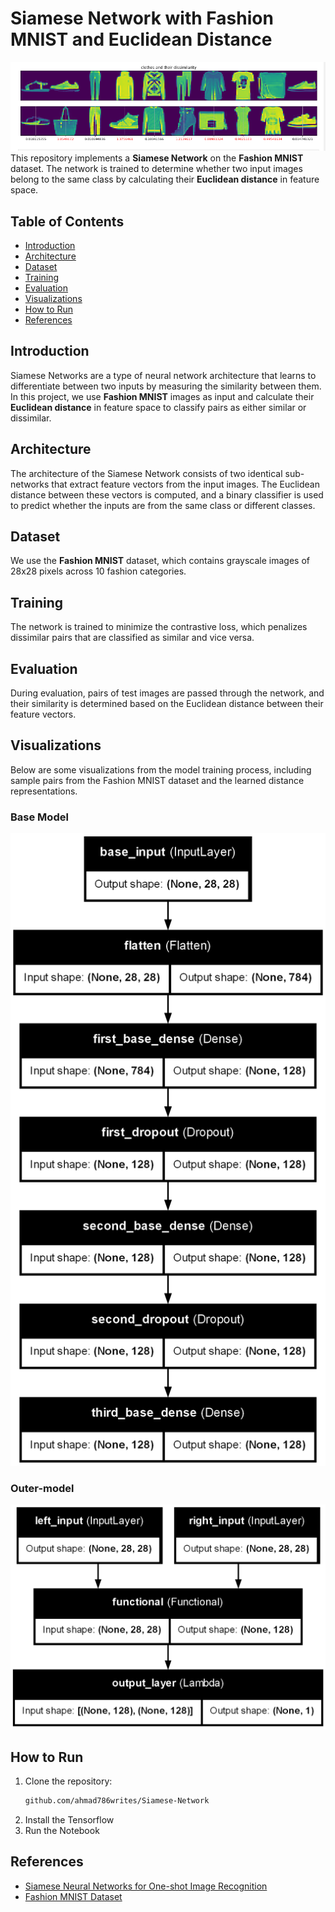 # Siamese Network with Fashion MNIST and Euclidean Distance

![](./Results_simese_network.png)
This repository implements a **Siamese Network** on the **Fashion MNIST** dataset. The network is trained to determine whether two input images belong to the same class by calculating their **Euclidean distance** in feature space.

## Table of Contents

- [Introduction](#introduction)
- [Architecture](#architecture)
- [Dataset](#dataset)
- [Training](#training)
- [Evaluation](#evaluation)
- [Visualizations](#visualizations)
- [How to Run](#how-to-run)
- [References](#references)

## Introduction

Siamese Networks are a type of neural network architecture that learns to differentiate between two inputs by measuring the similarity between them. In this project, we use **Fashion MNIST** images as input and calculate their **Euclidean distance** in feature space to classify pairs as either similar or dissimilar.

## Architecture

The architecture of the Siamese Network consists of two identical sub-networks that extract feature vectors from the input images. The Euclidean distance between these vectors is computed, and a binary classifier is used to predict whether the inputs are from the same class or different classes.

## Dataset

We use the **Fashion MNIST** dataset, which contains grayscale images of 28x28 pixels across 10 fashion categories.

## Training

The network is trained to minimize the contrastive loss, which penalizes dissimilar pairs that are classified as similar and vice versa.

## Evaluation

During evaluation, pairs of test images are passed through the network, and their similarity is determined based on the Euclidean distance between their feature vectors.

## Visualizations

Below are some visualizations from the model training process, including sample pairs from the Fashion MNIST dataset and the learned distance representations.

### Base Model
![](./base-model.png)

### Outer-model
![](./outer-model.png)

## How to Run

1. Clone the repository:
    ```bash
    github.com/ahmad786writes/Siamese-Network
    ```
2. Install the Tensorflow 
3. Run the Notebook

## References

- [Siamese Neural Networks for One-shot Image Recognition](https://www.cs.cmu.edu/~rsalakhu/papers/oneshot1.pdf)
- [Fashion MNIST Dataset](https://github.com/zalandoresearch/fashion-mnist)
